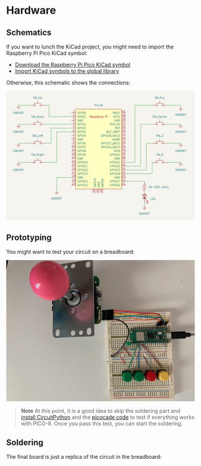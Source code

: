 # Hardware 

## Schematics

If you want to lunch the KiCad project, you might need to import the Raspberry Pi Pico KiCad symbol:

- [Download the Raspberry Pi Pico KiCad symbol](https://forums.raspberrypi.com/viewtopic.php?t=336825)
- [Import KiCad symbols to the global library](https://forum.kicad.info/t/copying-new-symbols-from-one-project-to-another/36338/4)

Otherwise, this schematic shows the connections:

![Schematics](https://github.com/isacben/picocade/blob/main/img/schematic.png)

## Prototyping

You might want to test your circuit on a breadboard:

![Breadboard](https://github.com/isacben/picocade/blob/main/img/prototype.jpg)

> **Note**
> At this point, it is a good idea to skip the soldering part and [install CircuitPython](https://github.com/isacben/picocade/blob/main/docs/circuitpython.md) and the [picocade code](https://github.com/isacben/picocade/blob/main/docs/software.md) to test if everything works with PICO-8. Once you pass this test, you can start the soldering.

## Soldering

The final board is just a replica of the circuit in the breadboard:
